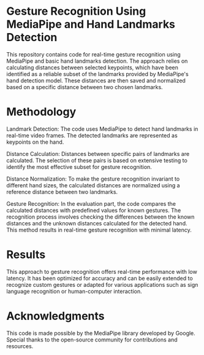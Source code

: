 # Gesture Recognition Using MediaPipe and Hand Landmarks Detection

This repository contains code for real-time gesture recognition using MediaPipe and basic hand landmarks detection. The approach relies on calculating distances between selected keypoints, which have been identified as a reliable subset of the landmarks provided by MediaPipe's hand detection model. These distances are then saved and normalized based on a specific distance between two chosen landmarks.

# Methodology
Landmark Detection: The code uses MediaPipe to detect hand landmarks in real-time video frames. The detected landmarks are represented as keypoints on the hand.

Distance Calculation: Distances between specific pairs of landmarks are calculated. The selection of these pairs is based on extensive testing to identify the most effective subset for gesture recognition.

Distance Normalization: To make the gesture recognition invariant to different hand sizes, the calculated distances are normalized using a reference distance between two landmarks.

Gesture Recognition: In the evaluation part, the code compares the calculated distances with predefined values for known gestures. The recognition process involves checking the differences between the known distances and the unknown distances calculated for the detected hand. This method results in real-time gesture recognition with minimal latency.

# Results
This approach to gesture recognition offers real-time performance with low latency. It has been optimized for accuracy and can be easily extended to recognize custom gestures or adapted for various applications such as sign language recognition or human-computer interaction.

# Acknowledgments
This code is made possible by the MediaPipe library developed by Google. Special thanks to the open-source community for contributions and resources.

